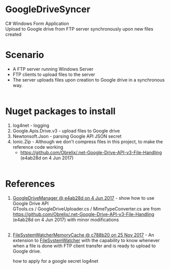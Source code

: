 # GoogleDriveSyncer
C# Windows Form Application<br/>
Upload to Google drive from FTP server synchronously upon new files created<br/>

# Scenario
* A FTP server running Windows Server
* FTP clients to upload files to the server
* The server uploads files upon creation to Google drive in a synchronous way.<br/><br/>

# Nuget packages to install<br/>
  1. log4net - logging<br/>
  2. Google.Apis.Drive.v3 - upload files to Google drive<br/>
  3. Newtonsoft.Json - parsing Google API JSON secret<br/>
  4. Ionic.Zip - Although we don't compress files in this project, to make the reference code working
      + https://github.com/Obrelix/.net-Google-Drive-API-v3-File-Handling (e4ab28d on 4 Jun 2017)<br/><br/>
  
# References<br/>
  1. [GoogleDriveManager @ e4ab28d on 4 Jun 2017](https://github.com/Obrelix/.net-Google-Drive-API-v3-File-Handling) - show how to use Google Drive API<br/>
     GTools.cs / GoogleDriveUploader.cs / MimeTypeConverter.cs are from 
     https://github.com/Obrelix/.net-Google-Drive-API-v3-File-Handling (e4ab28d on 4 Jun 2017) 
     with minor modifications<br/><br/>
  2. [FileSystemWatcherMemoryCache @ c788b20 on 25 Nov 2017](https://github.com/benbhall/FileSystemWatcherMemoryCache) - An extension to [FileSystemWatcher](https://msdn.microsoft.com/en-us/library/system.io.filesystemwatcher(v=vs.110).aspx) with the capability to know whenever when a file is done with FTP client transfer and is ready to upload to Google drive.<br/> 
      
      
      
      how to apply for a google secret
      log4net

